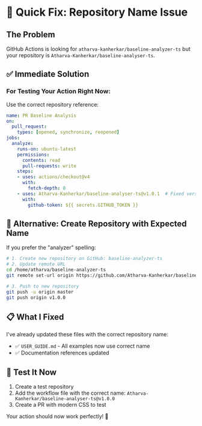 # 🚨 Quick Fix: Repository Name Issue

## The Problem
GitHub Actions is looking for `atharva-kanherkar/baseline-analyzer-ts` but your repository is `Atharva-Kanherkar/baseline-analyser-ts`.

## ✅ Immediate Solution

### For Testing Your Action Right Now:

Use the correct repository reference:

```yaml
name: PR Baseline Analysis
on:
  pull_request:
    types: [opened, synchronize, reopened]
jobs:
  analyze:
    runs-on: ubuntu-latest
    permissions:
      contents: read
      pull-requests: write
    steps:
    - uses: actions/checkout@v4
      with:
        fetch-depth: 0
    - uses: Atharva-Kanherkar/baseline-analyser-ts@v1.0.1  # Fixed version!
      with:
        github-token: ${{ secrets.GITHUB_TOKEN }}
```

## 🔧 Alternative: Create Repository with Expected Name

If you prefer the "analyzer" spelling:

```bash
# 1. Create new repository on GitHub: baseline-analyzer-ts
# 2. Update remote URL
cd /home/atharva/baseline-analyzer-ts
git remote set-url origin https://github.com/Atharva-Kanherkar/baseline-analyzer-ts.git

# 3. Push to new repository
git push -u origin master
git push origin v1.0.0
```

## 📋 What I Fixed

I've already updated these files with the correct repository name:
- ✅ `USER_GUIDE.md` - All examples now use correct name
- ✅ Documentation references updated

## 🧪 Test It Now

1. Create a test repository
2. Add the workflow file with the correct name: `Atharva-Kanherkar/baseline-analyser-ts@v1.0.0`
3. Create a PR with modern CSS to test

Your action should now work perfectly! 🚀
